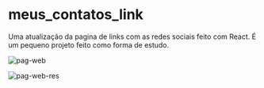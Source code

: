# meus_contatos_link
Uma atualização da pagina de links com as redes sociais feito com React.
É um pequeno projeto feito como forma de estudo.

![pag-web](https://user-images.githubusercontent.com/56377044/127250076-ed55ef06-4998-458b-a7d0-c8ee721b3f79.png)


![pag-web-res](https://user-images.githubusercontent.com/56377044/127250221-6882b396-ca72-4f62-924c-409599209f27.png)




